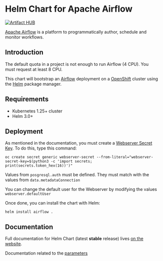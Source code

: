 <!--
 Licensed to the Apache Software Foundation (ASF) under one
 or more contributor license agreements.  See the NOTICE file
 distributed with this work for additional information
 regarding copyright ownership.  The ASF licenses this file
 to you under the Apache License, Version 2.0 (the
 "License"); you may not use this file except in compliance
 with the License.  You may obtain a copy of the License at

   http://www.apache.org/licenses/LICENSE-2.0

 Unless required by applicable law or agreed to in writing,
 software distributed under the License is distributed on an
 "AS IS" BASIS, WITHOUT WARRANTIES OR CONDITIONS OF ANY
 KIND, either express or implied.  See the License for the
 specific language governing permissions and limitations
 under the License.
 -->

# Helm Chart for Apache Airflow

[![Artifact HUB](https://img.shields.io/endpoint?url=https://artifacthub.io/badge/repository/apache-airflow)](https://artifacthub.io/packages/search?repo=apache-airflow)

[Apache Airflow](https://airflow.apache.org/) is a platform to programmatically author, schedule and monitor workflows.

## Introduction
The default quota in a project is not enough to run Airflow (4 CPU). You must request at least 8 CPU.


This chart will bootstrap an [Airflow](https://airflow.apache.org) deployment on a [OpenShift](http://okd.io)
cluster using the [Helm](https://helm.sh) package manager.

## Requirements

- Kubernetes 1.25+ cluster
- Helm 3.0+

## Deployment

As mentioned in the documentation, you must create a [Webserver Secret Key](https://airflow.apache.org/docs/helm-chart/stable/production-guide.html#webserver-secret-key). To do this, type this command:  

   ```
   oc create secret generic webserver-secret --from-literal="webserver-secret-key=$(python3 -c 'import secrets; print(secrets.token_hex(16))')"
   ```

Values from `posgresql.auth` must be defined. They must match with the values from `data.metadataConnection`

You can change the default user for the Webserver by modifying the values `webserver.defaultUser`

Once done, you can install the chart with Helm:

  ```
  helm install airflow .
  ```
  
## Documentation

Full documentation for Helm Chart (latest **stable** release) lives [on the website](https://airflow.apache.org/docs/helm-chart/).

Documentation related to the [parameters](https://airflow.apache.org/docs/helm-chart/stable/parameters-ref.html#)